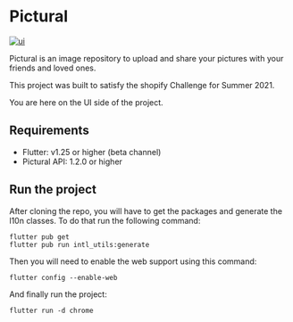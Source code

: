 # Pictural
[![ui](https://img.shields.io/badge/UI-0.1.2-blue.svg)](https://shields.io/)

Pictural is an image repository to upload and share your pictures with your friends and loved ones.

This project was built to satisfy the shopify Challenge for Summer 2021.

You are here on the UI side of the project.

## Requirements

- Flutter: v1.25 or higher (beta channel)
- Pictural API: 1.2.0 or higher

## Run the project

After cloning the repo, you will have to get the packages and generate the l10n classes. To do that run the following command:
```
flutter pub get
flutter pub run intl_utils:generate
```

Then you will need to enable the web support using this command:
```
flutter config --enable-web
```

And finally run the project:
```
flutter run -d chrome
```
